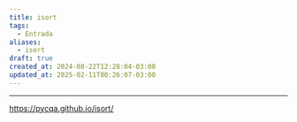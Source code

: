```yaml
---
title: isort
tags:
  - Entrada
aliases:
  - isort
draft: true
created_at: 2024-08-22T12:28:04-03:00
updated_at: 2025-02-11T00:26:07-03:00
---
```



---

https://pycqa.github.io/isort/